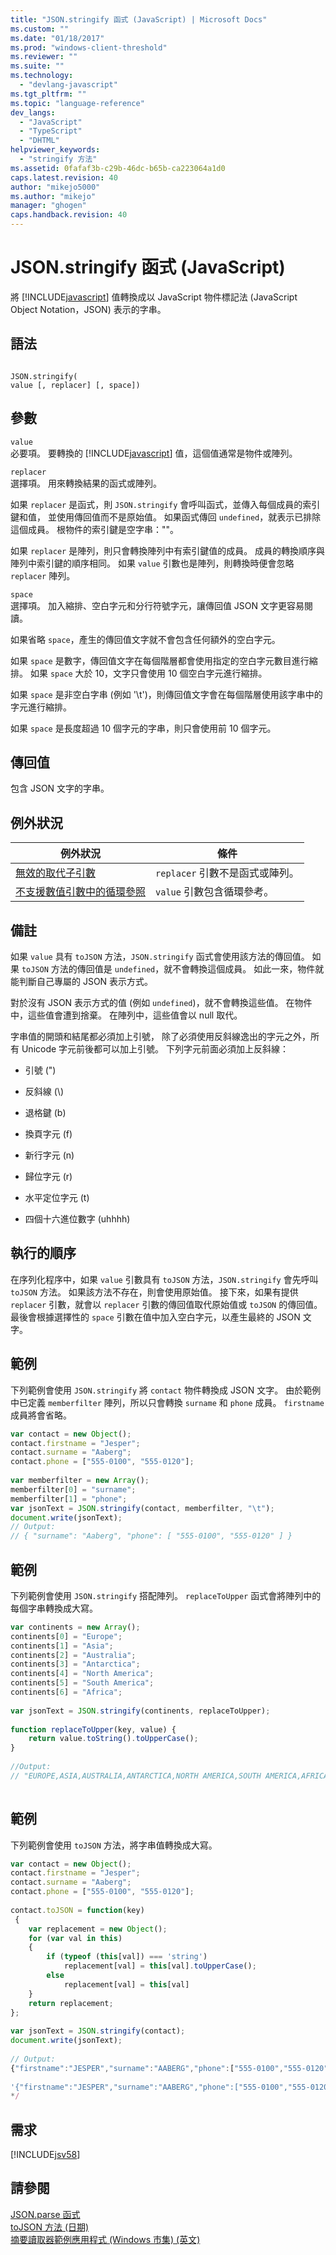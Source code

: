 ```yaml
---
title: "JSON.stringify 函式 (JavaScript) | Microsoft Docs"
ms.custom: ""
ms.date: "01/18/2017"
ms.prod: "windows-client-threshold"
ms.reviewer: ""
ms.suite: ""
ms.technology: 
  - "devlang-javascript"
ms.tgt_pltfrm: ""
ms.topic: "language-reference"
dev_langs: 
  - "JavaScript"
  - "TypeScript"
  - "DHTML"
helpviewer_keywords: 
  - "stringify 方法"
ms.assetid: 0fafaf3b-c29b-46dc-b65b-ca223064a1d0
caps.latest.revision: 40
author: "mikejo5000"
ms.author: "mikejo"
manager: "ghogen"
caps.handback.revision: 40
---
```

# JSON.stringify 函式 (JavaScript)
將 [!INCLUDE[javascript](../../javascript/includes/javascript-md.md)] 值轉換成以 JavaScript 物件標記法 \(JavaScript Object Notation，JSON\) 表示的字串。  
  
## 語法  
  
```  
  
JSON.stringify(  
value [, replacer] [, space])  
```  
  
## 參數  
 `value`  
 必要項。  要轉換的 [!INCLUDE[javascript](../../javascript/includes/javascript-md.md)] 值，這個值通常是物件或陣列。  
  
 `replacer`  
 選擇項。  用來轉換結果的函式或陣列。  
  
 如果 `replacer` 是函式，則 `JSON.stringify` 會呼叫函式，並傳入每個成員的索引鍵和值，  並使用傳回值而不是原始值。  如果函式傳回 `undefined`，就表示已排除這個成員。  根物件的索引鍵是空字串：""。  
  
 如果 `replacer` 是陣列，則只會轉換陣列中有索引鍵值的成員。  成員的轉換順序與陣列中索引鍵的順序相同。  如果 `value` 引數也是陣列，則轉換時便會忽略 `replacer` 陣列。  
  
 `space`  
 選擇項。  加入縮排、空白字元和分行符號字元，讓傳回值 JSON 文字更容易閱讀。  
  
 如果省略 `space`，產生的傳回值文字就不會包含任何額外的空白字元。  
  
 如果 `space` 是數字，傳回值文字在每個階層都會使用指定的空白字元數目進行縮排。  如果 `space` 大於 10，文字只會使用 10 個空白字元進行縮排。  
  
 如果 `space` 是非空白字串 \(例如 '\\t'\)，則傳回值文字會在每個階層使用該字串中的字元進行縮排。  
  
 如果 `space` 是長度超過 10 個字元的字串，則只會使用前 10 個字元。  
  
## 傳回值  
 包含 JSON 文字的字串。  
  
## 例外狀況  
  
|例外狀況|條件|  
|----------|--------|  
|[無效的取代子引數](../../javascript/misc/invalid-replacer-argument.md)|`replacer` 引數不是函式或陣列。|  
|[不支援數值引數中的循環參照](../../javascript/misc/circular-reference-in-value-argument-not-supported.md)|`value` 引數包含循環參考。|  
  
## 備註  
 如果 `value` 具有 `toJSON` 方法，`JSON.stringify` 函式會使用該方法的傳回值。  如果 `toJSON` 方法的傳回值是 `undefined`，就不會轉換這個成員。  如此一來，物件就能判斷自己專屬的 JSON 表示方式。  
  
 對於沒有 JSON 表示方式的值 \(例如 `undefined`\)，就不會轉換這些值。  在物件中，這些值會遭到捨棄。  在陣列中，這些值會以 null 取代。  
  
 字串值的開頭和結尾都必須加上引號，  除了必須使用反斜線逸出的字元之外，所有 Unicode 字元前後都可以加上引號。  下列字元前面必須加上反斜線：  
  
-   引號 \("\)  
  
-   反斜線 \(\\\)  
  
-   退格鍵 \(b\)  
  
-   換頁字元 \(f\)  
  
-   新行字元 \(n\)  
  
-   歸位字元 \(r\)  
  
-   水平定位字元 \(t\)  
  
-   四個十六進位數字 \(uhhhh\)  
  
## 執行的順序  
 在序列化程序中，如果 `value` 引數具有 `toJSON` 方法，`JSON.stringify` 會先呼叫 `toJSON` 方法。  如果該方法不存在，則會使用原始值。  接下來，如果有提供 `replacer` 引數，就會以 `replacer` 引數的傳回值取代原始值或 `toJSON` 的傳回值。  最後會根據選擇性的 `space` 引數在值中加入空白字元，以產生最終的 JSON 文字。  
  
## 範例  
 下列範例會使用 `JSON.stringify` 將 `contact` 物件轉換成 JSON 文字。  由於範例中已定義 `memberfilter` 陣列，所以只會轉換 `surname` 和 `phone` 成員。  `firstname` 成員將會省略。  
  
```javascript  
var contact = new Object();  
contact.firstname = "Jesper";  
contact.surname = "Aaberg";  
contact.phone = ["555-0100", "555-0120"];  
  
var memberfilter = new Array();  
memberfilter[0] = "surname";  
memberfilter[1] = "phone";  
var jsonText = JSON.stringify(contact, memberfilter, "\t");  
document.write(jsonText);  
// Output:   
// { "surname": "Aaberg", "phone": [ "555-0100", "555-0120" ] }  
```  
  
## 範例  
 下列範例會使用 `JSON.stringify` 搭配陣列。  `replaceToUpper` 函式會將陣列中的每個字串轉換成大寫。  
  
```javascript  
var continents = new Array();  
continents[0] = "Europe";  
continents[1] = "Asia";  
continents[2] = "Australia";  
continents[3] = "Antarctica";  
continents[4] = "North America";  
continents[5] = "South America";  
continents[6] = "Africa";  
  
var jsonText = JSON.stringify(continents, replaceToUpper);  
  
function replaceToUpper(key, value) {  
    return value.toString().toUpperCase();  
}  
  
//Output:  
// "EUROPE,ASIA,AUSTRALIA,ANTARCTICA,NORTH AMERICA,SOUTH AMERICA,AFRICA"  
  
```  
  
## 範例  
 下列範例會使用 `toJSON` 方法，將字串值轉換成大寫。  
  
```javascript  
var contact = new Object();   
contact.firstname = "Jesper";  
contact.surname = "Aaberg";  
contact.phone = ["555-0100", "555-0120"];  
  
contact.toJSON = function(key)  
 {  
    var replacement = new Object();  
    for (var val in this)  
    {  
        if (typeof (this[val]) === 'string')  
            replacement[val] = this[val].toUpperCase();  
        else  
            replacement[val] = this[val]  
    }  
    return replacement;  
};  
  
var jsonText = JSON.stringify(contact);  
document.write(jsonText);  
  
// Output:  
{"firstname":"JESPER","surname":"AABERG","phone":["555-0100","555-0120"]}  
  
'{"firstname":"JESPER","surname":"AABERG","phone":["555-0100","555-0120"]}'  
*/  
```  
  
## 需求  
 [!INCLUDE[jsv58](../../javascript/reference/includes/jsv58-md.md)]  
  
## 請參閱  
 [JSON.parse 函式](../../javascript/reference/json-parse-function-javascript.md)   
 [toJSON 方法 \(日期\)](../../javascript/reference/tojson-method-date-javascript.md)   
 [摘要讀取器範例應用程式 \(Windows 市集\) \(英文\)](http://code.msdn.microsoft.com/Feed-reader-sample-99d68cf8)